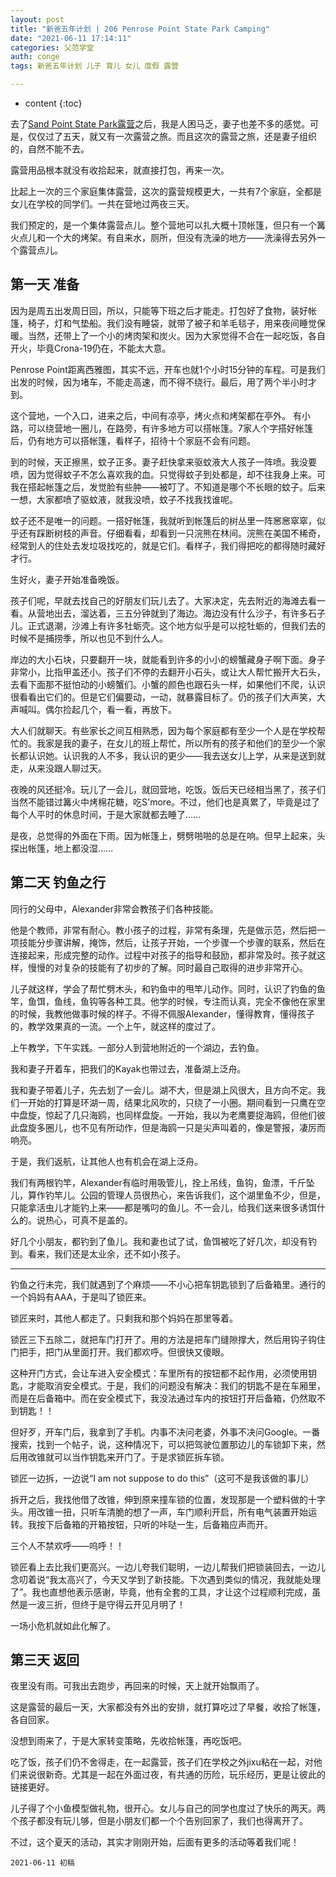 ```yaml
---
layout: post
title: "新爸五年计划 | 206 Penrose Point State Park Camping"
date: "2021-06-11 17:14:11"
categories: 父范学堂
auth: conge
tags: 新爸五年计划 儿子 育儿 女儿 度假 露营

---
```

* content
{:toc}

去了[Sand Point State Park露营](https://conge.github.io/2021/06/08/NewDaddy-camping-at-Sand-Point-State-Park/)之后，我是人困马乏，妻子也差不多的感觉。可是，仅仅过了五天，就又有一次露营之旅。而且这次的露营之旅，还是妻子组织的，自然不能不去。

露营用品根本就没有收拾起来，就直接打包，再来一次。

比起上一次的三个家庭集体露营，这次的露营规模更大，一共有7个家庭，全都是女儿在学校的同学们。一共在营地过两夜三天。




我们预定的，是一个集体露营点儿。整个营地可以扎大概十顶帐篷，但只有一个篝火点儿和一个大的烤架。有自来水，厕所，但没有洗澡的地方——洗澡得去另外一个露营点儿。

## 第一天 准备

因为是周五出发周日回，所以，只能等下班之后才能走。打包好了食物，装好帐篷，椅子，灯和气垫船。我们没有睡袋，就带了被子和羊毛毯子，用来夜间睡觉保暖。当然，还带上了一个小的烤肉架和炭火。因为大家觉得不合在一起吃饭，各自开火，毕竟Crona-19仍在，不能太大意。

Penrose Point距离西雅图，其实不远，开车也就1个小时15分钟的车程。可是我们出发的时候，因为堵车，不能走高速，而不得不绕行。最后，用了两个半小时才到。

这个营地，一个入口，进来之后，中间有凉亭，烤火点和烤架都在亭外。 有小路，可以绕营地一圈儿，在路旁，有许多地方可以搭帐篷。7家人个字搭好帐篷后，仍有地方可以搭帐篷，看样子，招待十个家庭不会有问题。


到的时候，天正擦黑，蚊子正多。妻子赶快拿来驱蚊液大人孩子一阵喷。我没要喷，因为觉得蚊子不怎么喜欢我的血。只觉得蚊子到处都是，却不往我身上来。可我在搭起帐篷之后，发觉脸有些肿——被叮了。不知道是哪个不长眼的蚊子。后来一想，大家都喷了驱蚊液，就我没喷，蚊子不找我找谁呢。

蚊子还不是唯一的问题。一搭好帐篷，我就听到帐篷后的树丛里一阵窸窸窣窣，似乎还有踩断树枝的声音。仔细看看，却看到一只浣熊在林间。浣熊在美国不稀奇，经常到人的住处去发垃圾找吃的，就是它们。看样子，我们得把吃的都得随时藏好才行。

生好火，妻子开始准备晚饭。

孩子们呢，早就去找自己的好朋友们玩儿去了。大家决定，先去附近的海滩去看一看。从营地出去，溜达着，三五分钟就到了海边。海边没有什么沙子，有许多石子儿。正式退潮，沙滩上有许多牡蛎壳。这个地方似乎是可以挖牡蛎的，但我们去的时候不是捕捞季，所以也见不到什么人。

岸边的大小石块，只要翻开一块，就能看到许多的小小的螃蟹藏身子啊下面。身子非常小，比指甲盖还小。孩子们不停的去翻开小石头，或让大人帮忙搬开大石头，去看下面那不挺怕动的小螃蟹们。小蟹的颜色也跟石头一样，如果他们不爬，认识很看看出它们的。但是它们偏要动，一动，就暴露目标了。仍的孩子们大声笑，大声喊叫。偶尔捡起几个，看一看，再放下。

大人们就聊天。有些家长之间互相熟悉，因为每个家庭都有至少一个人是在学校帮忙的。我家是我的妻子，在女儿的班上帮忙，所以所有的孩子和他们的至少一个家长都认识她。认识我的人不多，我认识的更少——我去送女儿上学，从来是送到就走，从来没跟人聊过天。

夜晚的风还挺冷。玩儿了一会儿，就回营地，吃饭。饭后天已经相当黑了，孩子们当然不能错过篝火中烤棉花糖，吃S'more。不过，他们也是真累了，毕竟是过了每个人平时的休息时间，于是大家就都去睡了……

是夜，总觉得的外面在下雨。因为帐篷上，劈劈啪啪的总是在响。但早上起来，头探出帐篷，地上都没湿……


## 第二天 钓鱼之行

同行的父母中，Alexander非常会教孩子们各种技能。

他是个教师，非常有耐心。教小孩子的过程，非常有条理，先是做示范，然后把一项技能分步骤讲解，掩饰，然后，让孩子开始，一个步骤一个步骤的联系，然后在连接起来，形成完整的动作。过程中对孩子的指导和鼓励，都非常及时。孩子就这样，慢慢的对复杂的技能有了初步的了解。同时最自己取得的进步非常开心。

儿子就这样，学会了帮忙劈木头，和钓鱼中的甩竿儿动作。同时，认识了钓鱼的鱼竿，鱼饵，鱼线，鱼钩等各种工具。他学的时候，专注而认真，完全不像他在家里的时候，我教他做事时候的样子。不得不佩服Alexander，懂得教育，懂得孩子的，教学效果真的一流。一个上午，就这样的度过了。

上午教学，下午实践。一部分人到营地附近的一个湖边，去钓鱼。

我和妻子开着车，把我们的Kayak也带过去，准备湖上泛舟。

我和妻子带着儿子，先去划了一会儿。湖不大，但是湖上风很大，且方向不定。我们一开始的打算是环湖一周，结果北风吹的，只绕了一小圈。期间看到一只鹰在空中盘旋，惊起了几只海鸥，也同样盘旋。一开始，我以为老鹰要捉海鸥，但他们彼此盘旋多圈儿，也不见有所动作，但是海鸥一只是尖声叫着的，像是警报，凄厉而响亮。

于是，我们返航，让其他人也有机会在湖上泛舟。

我们有两根钓竿，Alexander有临时用吸管儿，拴上吊线，鱼钩，鱼漂，千斤坠儿，算作钓竿儿。公园的管理人员很热心，来告诉我们，这个湖里鱼不少，但是，只能拿活虫儿才能钓上来——都是嘴叼的鱼儿。不一会儿，给我们送来很多诱饵什么的。说热心，可真不是盖的。

好几个小朋友，都钓到了鱼儿。我和妻也试了试，鱼饵被吃了好几次，却没有钓到。看来，我们还是太业余，还不如小孩子。

----

钓鱼之行未完，我们就遇到了个麻烦——不小心把车钥匙锁到了后备箱里。通行的一个妈妈有AAA，于是叫了锁匠来。

锁匠来时，其他人都走了。只剩我和那个妈妈在那里等着。

锁匠三下五除二，就把车门打开了。用的方法是把车门缝隙撑大，然后用钩子钩住门把手，把门从里面打开。我们都欢呼。但很快又傻眼。

这种开门方式，会让车进入安全模式：车里所有的按钮都不起作用，必须使用钥匙，才能取消安全模式。于是，我们的问题没有解决：我们的钥匙不是在车厢里，而是在后备箱中。而在安全模式下，我没法通过车内的按钮打开后备箱，仍然取不到钥匙！！

但好歹，开车门后，我拿到了手机。内事不决问老婆，外事不决问Google。一番搜索，找到一个帖子，说，这种情况下，可以把驾驶位置那边儿的车锁卸下来，然后用改锥就可以当作钥匙来开门了。于是求锁匠拆车锁。

锁匠一边拆，一边说“I am not suppose to do this”（这可不是我该做的事儿）

拆开之后，我找他借了改锥，伸到原来撞车锁的位置，发现那是一个塑料做的十字头。用改锥一扭，只听车清脆的想了一声，车门顺利开启，所有电气装置开始运转。我按下后备箱的开箱按钮，只听的咔哒一生，后备箱应声而开。

三个人不禁欢呼——呜呼！！

锁匠看上去比我们更高兴。一边儿夸我们聪明，一边儿帮我们把锁装回去，一边儿念叨着说“我太高兴了，今天又学到了新技能。下次遇到类似的情况，我就能处理了”。我也直想他表示感谢，毕竟，他有全套的工具，才让这个过程顺利完成，虽然是一波三折，但终于是守得云开见月明了！

一场小危机就如此化解了。

## 第三天 返回

夜里没有雨。可我出去跑步，再回来的时候，天上就开始飘雨了。

这是露营的最后一天，大家都没有外出的安排，就打算吃过了早餐，收拾了帐篷，各自回家。

没想到雨来了，于是大家转变策略，先收拾帐篷，再吃饭吧。

吃了饭，孩子们仍不舍得走，在一起露营，孩子们在学校之外jixu粘在一起，对他们来说很新奇。尤其是一起在外面过夜，有共通的历险，玩乐经历，更是让彼此的链接更好。

儿子得了个小鱼模型做礼物，很开心。女儿与自己的同学也度过了快乐的两天。两个孩子都没有玩儿够，但是小朋友们都一个个告别回家了，我们也得离开了。

不过，这个夏天的活动，其实才刚刚开始，后面有更多的活动等着我们呢！



```
2021-06-11 初稿
```
